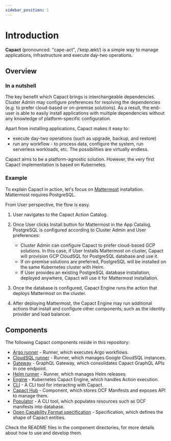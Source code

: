 ```yaml
---
sidebar_position: 1
---
```


# Introduction

**Capact** (pronounced: "cape-act", /ˈkeɪp.ækt/) is a simple way to manage applications, infrastructure and execute day-two operations.

## Overview

### In a nutshell

The key benefit which Capact brings is interchangeable dependencies. Cluster Admin may configure preferences for resolving the dependencies (e.g. to prefer cloud-based or on-premise solutions). As a result, the end-user is able to easily install applications with multiple dependencies without any knowledge of platform-specific configuration.

Apart from installing applications, Capact makes it easy to:
- execute day-two operations (such as upgrade, backup, and restore)
- run any workflow - to process data, configure the system, run serverless workloads, etc. The possibilities are virtually endless.

Capact aims to be a platform-agnostic solution. However, the very first Capact implementation is based on Kubernetes.

### Example

To explain Capact in action, let's focus on [Mattermost](https://mattermost.org/) installation. Mattermost requires PostgreSQL.

From User perspective, the flow is easy.

1. User navigates to the Capact Action Catalog.
2. Once User clicks Install button for Mattermost in the App Catalog, PostgreSQL is configured according to Cluster Admin and User preferences:
   
   - Cluster Admin can configure Capact to prefer cloud-based GCP solutions. In this case, if User Installs Mattermost on cluster, Capact will provision GCP CloudSQL for PostgreSQL database and use it.
   - If on-premise solutions are preferred, PostgreSQL will be installed on the same Kubernetes cluster with Helm.
   - If User provides an existing PostgreSQL database installation, deployed anywhere, Capact will use it for Mattermost installation.
   
3. Once the database is configured, Capact Engine runs the action that deploys Mattermost on the cluster.
4. After deploying Mattermost, the Capact Engine may run additional actions that install and configure other components, such as the identity provider and load balancer.

## Components

The following Capact components reside in this repository:

- [Argo runner](https://github.com/capactio/capact/tree/main/cmd/argo-runner) - Runner, which executes Argo workflows.
- [CloudSQL runner](https://github.com/capactio/capact/tree/main/cmd/cloudsql-runner) - Runner, which manages Google CloudSQL instances.
- [Gateway](https://github.com/capactio/capact/tree/main/cmd/gateway) - GraphQL Gateway, which consolidates Capact GraphQL APIs in one endpoint.
- [Helm runner](https://github.com/capactio/capact/tree/main/cmd/helm-runner) - Runner, which manages Helm releases.
- [Engine](https://github.com/capactio/capact/tree/main/cmd/k8s-engine) - Kubernetes Capact Engine, which handles Action execution.
- [CLI](https://github.com/capactio/capact/tree/main/cmd/cli) - A CLI tool for interacting with Capact.
- [Capact Hub](https://github.com/capactio/capact/tree/main/hub-js) - Component, which stores OCF Manifests and exposes API to manage them.
- [Populator](https://github.com/capactio/capact/tree/main/cmd/populator) - A CLI tool, which populates resources such as OCF manifests into database.
- [Open Capability Format specification](https://github.com/capactio/capact/tree/main/ocf-spec) - Specification, which defines the shape of Capact entities.

Check the README files in the component directories, for more details about how to use and develop them.
